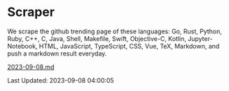 # Scraper

We scrape the github trending page of these languages: Go, Rust, Python, Ruby, C++, C, Java, Shell, Makefile, Swift, Objective-C, Kotlin, Jupyter-Notebook, HTML, JavaScript, TypeScript, CSS, Vue, TeX, Markdown, and push a markdown result everyday.

[2023-09-08.md](https://github.com/yangwenmai/github-trending-backup/blob/master/2023-09-08.md)

Last Updated: 2023-09-08 04:00:05
